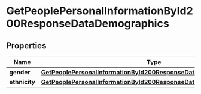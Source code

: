 

# GetPeoplePersonalInformationById200ResponseDataDemographics


## Properties

| Name | Type | Description | Notes |
|------------ | ------------- | ------------- | -------------|
|**gender** | [**GetPeoplePersonalInformationById200ResponseDataDemographicsGender**](GetPeoplePersonalInformationById200ResponseDataDemographicsGender.md) |  |  |
|**ethnicity** | [**GetPeoplePersonalInformationById200ResponseDataDemographicsEthnicity**](GetPeoplePersonalInformationById200ResponseDataDemographicsEthnicity.md) |  |  |



